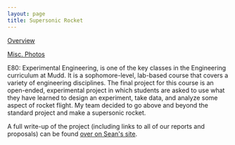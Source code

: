 ```yaml
---
layout: page
title: Supersonic Rocket
---
```


[Overview](/projects/supersonicrocket)

[Misc. Photos](/projects/supersonicrocket/miscphotos)

E80: Experimental Engineering, is one of the key classes in the Engineering curriculum at Mudd. It is a sophomore-level, lab-based course that covers a variety of engineering disciplines. The final project for this course is an open-ended, experimental project in which students are asked to use what they have learned to design an experiment, take data, and analyze some aspect of rocket flight. My team decided to go above and beyond the standard project and make a supersonic rocket. 

A full write-up of the project (including links to all of our reports and proposals) can be found [over on Sean's site](https://sites.google.com/site/raintomudd/projects/supersonicrocket).
